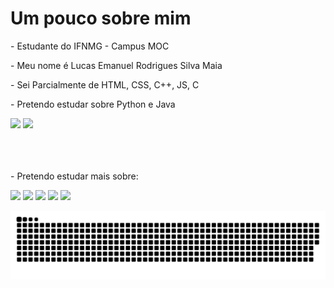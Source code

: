 <h1> Um pouco sobre mim </h1>
<p> - Estudante do IFNMG - Campus MOC </p>
<p> - Meu nome é Lucas Emanuel Rodrigues Silva Maia </p>
<p> - Sei Parcialmente de HTML, CSS, C++, JS, C </p>
<p> - Pretendo estudar sobre Python e Java </p>
 <div>
  <img height="150em" src="https://github-readme-stats.vercel.app/api?username=Lucas-Emanuel-360&show_icons=true&theme=dracula&include_all_commits=true&count_private=true" style="border-radius: 2%;"/>
  <img height="150em" src="https://github-readme-stats.vercel.app/api/top-langs/?username=Lucas-Emanuel-360&layout=compact&langs_count=7&theme=dracula style="border-radius: 2%;""/>
</div>
<br>
<br>
<br>
<footer>
 <p> - Pretendo estudar mais sobre: </p>
<div>

<img height="22cm" src="https://img.shields.io/badge/C%2B%2B-00599C?style=for-the-badge&logo=c%2B%2B&logoColor=white">
<img height="22cm" src="https://img.shields.io/badge/C%23-239120?style=for-the-badge&logo=c-sharp&logoColor=white">
<img height="22cm" src="https://img.shields.io/badge/HTML5-E34F26?style=for-the-badge&logo=html5&logoColor=white">
<img height="22cm" src="https://img.shields.io/badge/CSS-239120?&style=for-the-badge&logo=css3&logoColor=white">
<img height="22cm" src="https://img.shields.io/badge/JavaScript-F7DF1E?style=for-the-badge&logo=javascript&logoColor=black">

</div>
</footer>
 
 
  ![Snake animation](https://github.com/Lucas-Emanuel-360/Lucas-Emanuel-360/blob/output/github-contribution-grid-snake.svg)
